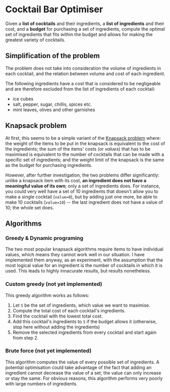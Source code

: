 # Cocktail Bar Optimiser
Given a **list of cocktails** and their ingredients, a **list of ingredients** and their cost, and a **budget** for purchasing a set of ingredients, compute the optimal set of ingredients that fits within the budget and allows for making the greatest variety of cocktails.

## Simplification of the problem
The problem does not take into consideration the volume of ingredients in each cocktail, and the relation between volume and cost of each ingredient.

The following ingredients have a cost that is considered to be negligeable and are therefore excluded from the list of ingredients of each cocktail:

- ice cubes
- salt, pepper, sugar, chillis, spices etc.
- mint leaves, olives and other garnishes

## Knapsack problem
At first, this seems to be a simple variant of the [Knapsack problem](https://en.wikipedia.org/wiki/Knapsack_problem) where: the weight of the items to be put in the knapsack is equivalent to the cost of the ingredients; the sum of the items' costs (or *values*) that has to be maximised is equivalent to the number of cocktails that can be made with a specific set of ingredients; and the weight limit of the knapsack is the same as the budget for purchasing ingredients.

However, after further investigation, the two problems differ significantly: unlike a knapsack item with its cost, **an ingredient does not have a meaningful value of its own**; only a set of ingredients does. For instance, you could very well have a set of 10 ingredients that doesn't allow you to make a single cocktail (`value=0`), but by adding just one more, be able to make 10 cocktails (`value=10`) -- the last ingredient does not have a value of 10; the whole set does.

## Algorithms
### Greedy & Dynamic programing
The two most popular knapsack algorithms require items to have individual values, which means they cannot work well in our situation. I have implemented them anyway, as an experiment, with the assumption that the most logical value for an ingredient is the number of cocktails in which it is used. This leads to highly innacurate results, but results nonetheless.

### Custom greedy (not yet implemented)
This greedy algorithm works as follows:
1. Let `S` be the set of ingredients, which value we want to maximise.
2. Compute the total cost of each cocktail's ingredients.
3. Find the cocktail with the lowest total cost.
4. Add this cocktail's ingredients to `S` if the budget allows it (otherwise, stop here without adding the ingredients)
5. Remove the selected ingredients from every cocktail and start again from step 2.

### Brute force (not yet implemented)
This algorithm computes the value of every possible set of ingredients. A potential optimisation could take advantage of the fact that adding an ingredient cannot decrease the value of a set; the value can only increase or stay the same. For obvious reasons, this algorithm performs very poorly with large numbers of ingredients.
